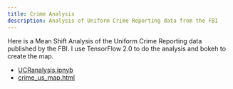 ```yaml
---
title: Crime Analysis
description: Analysis of Uniform Crime Reporting data from the FBI
---
```


Here is a Mean Shift Analysis of the Uniform Crime Reporting data published by the FBI.
I use TensorFlow 2.0 to do the analysis and bokeh to create the map.

- [UCRanalysis.ipnyb](/crime_analysis/UCRanalysis.ipnyb)
- [crime_us_map.html](/crime_analysis/crime_us_map.html)

